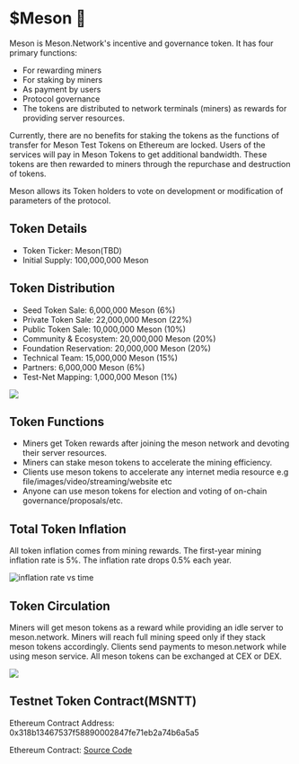 # $Meson 🐢

Meson is Meson.Network's incentive and governance token. It has four primary functions:

- For rewarding miners
- For staking by miners
- As payment by users
- Protocol governance
- The tokens are distributed to network terminals (miners) as rewards for providing server resources.

Currently, there are no benefits for staking the tokens as the functions of transfer for Meson Test Tokens on Ethereum are locked. Users of the services will pay in Meson Tokens to get additional bandwidth. These tokens are then rewarded to miners through the repurchase and destruction of tokens.

Meson allows its Token holders to vote on development or modification of parameters of the protocol.

## Token Details

- Token Ticker: Meson(TBD)
- Initial Supply: 100,000,000 Meson

## Token Distribution

- Seed Token Sale: 6,000,000 Meson (6%)
- Private Token Sale: 22,000,000 Meson (22%)
- Public Token Sale: 10,000,000 Meson (10%)
- Community & Ecosystem: 20,000,000 Meson (20%)
- Foundation Reservation: 20,000,000 Meson (20%)
- Technical Team: 15,000,000 Meson (15%)
- Partners: 6,000,000 Meson (6%)
- Test-Net Mapping: 1,000,000 Meson (1%)

![](./images/token/meson-token-metrics.png)

## Token Functions

- Miners get Token rewards after joining the meson network and devoting their server resources.
- Miners can stake meson tokens to accelerate the mining efficiency.
- Clients use meson tokens to accelerate any internet media resource e.g file/images/video/streaming/website etc
- Anyone can use meson tokens for election and voting of on-chain governance/proposals/etc.

## Total Token Inflation

All token inflation comes from mining rewards. The first-year mining inflation rate is 5%. The inflation rate drops 0.5% each year.

![inflation rate vs time](./images/token/inflation-rate-vs-time.png)

## Token Circulation

Miners will get meson tokens as a reward while providing an idle server to meson.network. Miners will reach full mining speed only if they stack meson tokens accordingly. Clients send payments to meson.network while using meson service. All meson tokens can be exchanged at CEX or DEX.

![](./images/token/meson-token-circulation.png)

## Testnet Token Contract(MSNTT)

Ethereum Contract Address: 0x318b13467537f58890002847fe71eb2a74b6a5a5

Ethereum Contract: [Source Code](https://etherscan.io/address/0x318b13467537f58890002847fe71eb2a74b6a5a5)